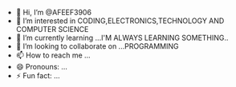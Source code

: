 - 👋 Hi, I’m @AFEEF3906
- 👀 I’m interested in CODING,ELECTRONICS,TECHNOLOGY AND COMPUTER SCIENCE 
- 🌱 I’m currently learning ...I'M ALWAYS LEARNING SOMETHING..
- 💞️ I’m looking to collaborate on ...PROGRAMMING
- 📫 How to reach me ...
- 😄 Pronouns: ...
- ⚡ Fun fact: ...

<!---
AFEEF3906/AFEEF3906 is a ✨ special ✨ repository because its `README.md` (this file) appears on your GitHub profile.
You can click the Preview link to take a look at your changes.
--->
